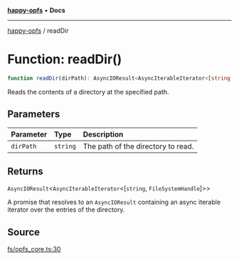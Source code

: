 [**happy-opfs**](../index.md) • **Docs**

***

[happy-opfs](../index.md) / readDir

# Function: readDir()

```ts
function readDir(dirPath): AsyncIOResult<AsyncIterableIterator<[string, FileSystemHandle]>>
```

Reads the contents of a directory at the specified path.

## Parameters

| Parameter | Type | Description |
| :------ | :------ | :------ |
| `dirPath` | `string` | The path of the directory to read. |

## Returns

`AsyncIOResult`\<`AsyncIterableIterator`\<[`string`, `FileSystemHandle`]\>\>

A promise that resolves to an `AsyncIOResult` containing an async iterable iterator over the entries of the directory.

## Source

[fs/opfs\_core.ts:30](https://github.com/JiangJie/happy-opfs/blob/80a97ca3a4288ae6abeed9ee9e10ef7f0d31fc68/src/fs/opfs_core.ts#L30)
